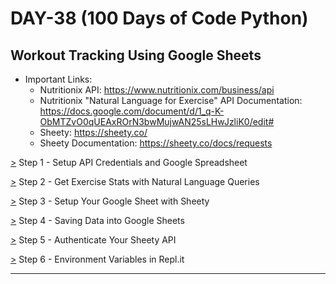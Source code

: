 # DAY-38 (100 Days of Code Python)

## Workout Tracking Using Google Sheets

* Important Links:<br>
  * Nutritionix API: https://www.nutritionix.com/business/api <br>
  * Nutritionix "Natural Language for Exercise" API Documentation: https://docs.google.com/document/d/1_q-K-ObMTZvO0qUEAxROrN3bwMujwAN25sLHwJzliK0/edit# <br>
  * Sheety: https://sheety.co/ <br>
  * Sheety Documentation: https://sheety.co/docs/requests <br>
<!-- 
  * My Workouts (Spreadsheet): https://docs.google.com/spreadsheets/d/12TZ00o3ApWV-iste-smnnkBPfnGGagTE8wj0Z6WURlE/edit#gid=0 <br>
-->
[>](https://github.com/Aniruddh-482/Python/blob/main/038/Workout%20Tracking%20Project/Workout_Tracing_Programme.py) Step 1 - Setup API Credentials and Google Spreadsheet <br>
<!--
1. Go to this link and create a copy of the My Workouts Spreadsheet. You may need to login/register.

2. Go to the Nutritionix API website and select "Get Your API Key" to sign up for a free account. 
   Double check your spam folder (and/or your gmail "promotions" tab) for the Nutritionix verification email.
   
3. Once logged in, you should be able to access your API key and App id:

4. Create a new project in PyCharm and in the main.py create 2 constants to store the APP_ID and API_KEY that you got from Nutritionix.
-->

[>](https://github.com/Aniruddh-482/Python/blob/main/038/Workout%20Tracking%20Project/Workout_Tracing_Programme.py) Step 2 - Get Exercise Stats with Natural Language Queries <br>
<!--
1. Using the Nutritionix "Natural Language for Exercise" API Documentation, figure out how to print the exercise stats for a plain text input.
-->

[>](https://github.com/Aniruddh-482/Python/blob/main/038/Workout%20Tracking%20Project/Workout_Tracing_Programme.py) Step 3 - Setup Your Google Sheet with Sheety <br>
<!--
1. Log into Sheety with your Google Account (the same account that owns the Google Sheet you copied in step 1).
   Make sure the email matches between your Google Sheet and Sheety Account. 
   
2. In your project page, click on "New Project" and create a new project in Sheety 
   with the name "Workout Tracking" and paste in the URL of your own "My Workouts" Google Sheet.
   
3. Click on the workouts API endpoint and enable GET and POST.
-->

[>](https://github.com/Aniruddh-482/Python/blob/main/038/Workout%20Tracking%20Project/Workout_Tracing_Programme.py) Step 4 - Saving Data into Google Sheets <br> 
<!--
1.  Using the Sheety Documentation, write some code to use the Sheety API to generate a new row of data in your Google Sheet 
    for each of the exercises that you get back from the Nutritionix API. 
    The date and time columns should contain the current date and time from the Python datetime module.
-->

[>](https://github.com/Aniruddh-482/Python/blob/main/038/Workout%20Tracking%20Project/Workout_Tracing_Programme.py) Step 5 - Authenticate Your Sheety API <br>
<!--
At the moment there is no authentication that's required to access your Sheety endpoint. 
That means anyone could read and write to your "My Workout" Google Sheet.

1. Add either "Basic Authentication" or "Bearer Token" to your Sheety endpoint to secure it.  
   You can hardcode the token in your code for now while you test your code. Once you're sure it works, we can add it to the environment variables in the next step.
* What is Bearer authentication?
  Bearer authentication (also known as token authentication) is an HTTP authentication scheme that involves security tokens. 
  The name “Bearer authentication” basically means “give access to the bearer of this token.” The security token or “bearer token” is just a cryptic string. 
  An example of a bearer token would be a string that could look something like this:
  "AAAAAAAAAAAAAAAAAAAAAMLheAAAAAAA0%2BuSeid%2BULvsea4JtiGRiSDSJSI%3DEUifiRBkKG5E2XzMDjRfl76ZC9Ub0wnz4XsNiRVBChTYbJcE3F"

  The idea is that whoever has the secret token, has permission to interact with the spreadsheet. 
  A client - like your browser or mobile app - would then send this security token in the Authorization header when making requests to Sheety's server.

2. Using the Sheety documentation on authentication to update your Python code to authenticate your request.
-->

[>](https://github.com/Aniruddh-482/Python/blob/main/038/Workout%20Tracking%20Project/Workout_Tracing_Programme.py) Step 6 - Environment Variables in Repl.it <br>
<!--
In order to be able to post our workout data while we're out and about, it would be easier if we can access the console and run the code in Repl.it
However, because Repl.it is open source, we don't want other people to see our API keys and secrets.

1. Using what you know about Environment Variables (see Day 35), update your code to use environment variables for all sensitive data including:

    APP_ID

    API_KEY

    SHEET_ENDPOINT

    USERNAME

    PASSWORD

    TOKEN

HINT 1: You'll need to import the os module.

  Here's how you would set environment variables

      APP_ID = os.environ["APP_ID"]
      API_KEY = os.environ["API_KEY"]
      
  and here is how you would get an environment variable

      APP_ID = os.environ.get("APP_ID")
      API_KEY = os.environ.get("API_KEY")

2. Use the Repl.it documentation to work out how to create a .env file in Repl.it and store your Environment Variables in there.
    https://docs.repl.it/repls/secret-keys#:~:text=env%20files%20are%20used%20for,see%20the%20contents%20of%20the%20.
-->
<hr>
